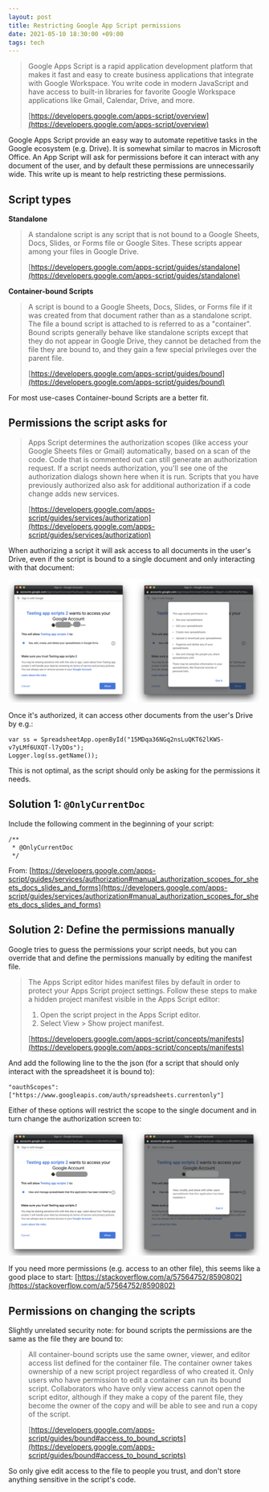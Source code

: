 ```yaml
---
layout: post
title: Restricting Google App Script permissions
date: 2021-05-10 18:30:00 +09:00
tags: tech
---
```


> Google Apps Script is a rapid application development platform that makes it fast and easy to create business applications that integrate with Google Workspace. You write code in modern JavaScript and have access to built-in libraries for favorite Google Workspace applications like Gmail, Calendar, Drive, and more.
>
> [https://developers.google.com/apps-script/overview](https://developers.google.com/apps-script/overview)

Google Apps Script provide an easy way to automate repetitive tasks in the Google ecosystem (e.g. Drive). It is somewhat similar to macros in Microsoft Office. An App Script will ask for permissions before it can interact with any document of the user, and by default these permissions are unnecessarily wide. This write up is meant to help restricting these permissions.

## Script types

**Standalone**

> A standalone script is any script that is not bound to a Google Sheets, Docs, Slides, or Forms file or Google Sites. These scripts appear among your files in Google Drive.
>
> [https://developers.google.com/apps-script/guides/standalone](https://developers.google.com/apps-script/guides/standalone)

**Container-bound Scripts**

> A script is bound to a Google Sheets, Docs, Slides, or Forms file if it was created from that document rather than as a standalone script. The file a bound script is attached to is referred to as a "container". Bound scripts generally behave like standalone scripts except that they do not appear in Google Drive, they cannot be detached from the file they are bound to, and they gain a few special privileges over the parent file.
>
>[https://developers.google.com/apps-script/guides/bound](https://developers.google.com/apps-script/guides/bound)

For most use-cases Container-bound Scripts are a better fit.

## Permissions the script asks for

> Apps Script determines the authorization scopes (like access your Google Sheets files or Gmail) automatically, based on a scan of the code. Code that is commented out can still generate an authorization request. If a script needs authorization, you'll see one of the authorization dialogs shown here when it is run. Scripts that you have previously authorized also ask for additional authorization if a code change adds new services.
>
> [https://developers.google.com/apps-script/guides/services/authorization](https://developers.google.com/apps-script/guides/services/authorization)

When authorizing a script it will ask access to all documents in the user's Drive, even if the script is bound to a single document and only interacting with that document:

![](assets/2021-05-10-restricting-google-app-script-permissions/originalpermissions.png)

Once it's authorized, it can access other documents from the user's Drive by e.g.:

```
var ss = SpreadsheetApp.openById("15MDqa36NGq2nsLuQKT62lKWS-v7yLMf6UXQT-l7yDDs");
Logger.log(ss.getName());
```

This is not optimal, as the script should only be asking for the permissions it needs.

## Solution 1: `@OnlyCurrentDoc`
Include the following comment in the beginning of your script:

```
/**
 * @OnlyCurrentDoc
 */
```

From: [https://developers.google.com/apps-script/guides/services/authorization#manual_authorization_scopes_for_sheets_docs_slides_and_forms](https://developers.google.com/apps-script/guides/services/authorization#manual_authorization_scopes_for_sheets_docs_slides_and_forms)

## Solution 2: Define the permissions manually

Google tries to guess the permissions your script needs, but you can override that and define the permissions manually by editing the manifest file.

> The Apps Script editor hides manifest files by default in order to protect your Apps Script project settings. Follow these steps to make a hidden project manifest visible in the Apps Script editor:
>
> 1. Open the script project in the Apps Script editor.
> 2. Select View > Show project manifest.
>
> [https://developers.google.com/apps-script/concepts/manifests](https://developers.google.com/apps-script/concepts/manifests)

And add the following line to the the json (for a script that should only interact with the spreadsheet it is bound to):

```
"oauthScopes": ["https://www.googleapis.com/auth/spreadsheets.currentonly"]
```

Either of these options will restrict the scope to the single document and in turn change the authorization screen to:

![](assets/2021-05-10-restricting-google-app-script-permissions/newpermissions.png)

If you need more permissions (e.g. access to an other file), this seems like a good place to start: [https://stackoverflow.com/a/57564752/8590802](https://stackoverflow.com/a/57564752/8590802)

## Permissions on changing the scripts

Slightly unrelated security note: for bound scripts the permissions are the same as the file they are bound to:  

> All container-bound scripts use the same owner, viewer, and editor access list defined for the container file. The container owner takes ownership of a new script project regardless of who created it. Only users who have permission to edit a container can run its bound script. Collaborators who have only view access cannot open the script editor, although if they make a copy of the parent file, they become the owner of the copy and will be able to see and run a copy of the script.
>
> [https://developers.google.com/apps-script/guides/bound#access_to_bound_scripts](https://developers.google.com/apps-script/guides/bound#access_to_bound_scripts)

So only give edit access to the file to people you trust, and don't store anything sensitive in the script's code.

